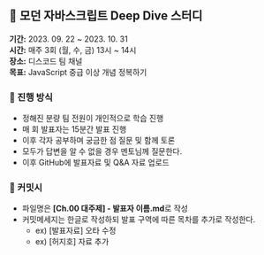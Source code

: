 ## 🦎 모던 자바스크립트 Deep Dive 스터디
**기간:** 2023. 09. 22 ~ 2023. 10. 31 </br>
**시간:** 매주 3회 (월, 수, 금) 13시 ~ 14시 </br>
**장소:** 디스코드 팀 채널 </br>
**목표:** JavaScript 중급 이상 개념 정복하기 </br>

### 👀 진행 방식
- 정해진 분량 팀 전원이 개인적으로 학습 진행
- 매 회 발표자는 15분간 발표 진행
- 이후 각자 공부하며 궁금한 점 질문 및 함께 토론
- 모두가 답변을 알 수 없을 경우 멘토님께 질문한다.
- 이후 GitHub에 발표자료 및 Q&A 자료 업로드

### 📄 커밋시
- 파일명은 **[Ch.00 대주제] - 발표자 이름.md**로 작성
- 커밋메세지는 한글로 작성하되 발표 구역에 따른 목차를 추가로 작성한다.
  - ex) [발표자료] 오타 수정
  - ex) [허지호] 자료 추가
